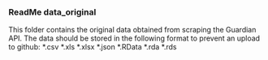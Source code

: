 ### ReadMe data_original ###

This folder contains the original data obtained from scraping the Guardian API.
The data should be stored in the following format to prevent an upload to github:
*.csv
*.xls
*.xlsx
*.json
*.RData
*.rda
*.rds